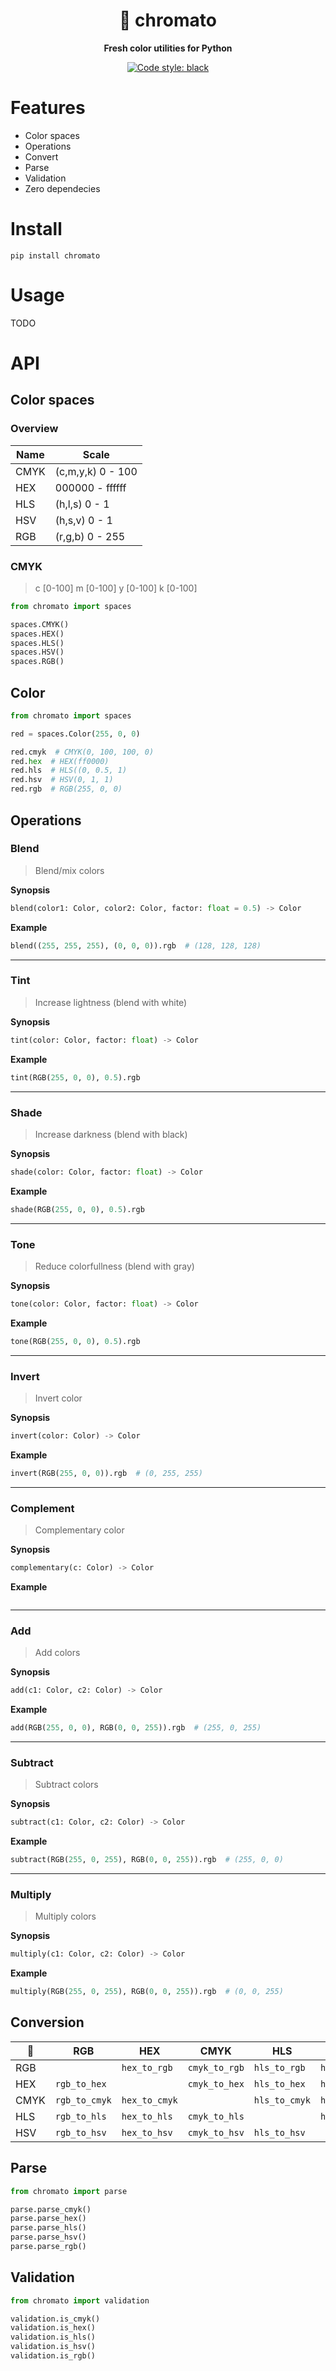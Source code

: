 <div align="center">
    <h1>🍅 chromato</h1>
    <p>
        <b>Fresh color utilities for Python</b>
    </p>

<!--![test](https://github.com/vikpe/chromato/workflows/test/badge.svg?branch=master) [![codecov](https://codecov.io/gh/vikpe/chromato/branch/master/graph/badge.svg)](https://codecov.io/gh/vikpe/chromato)-->
[![Code style: black](https://img.shields.io/badge/code%20style-black-000000.svg)](https://github.com/psf/black)

</div>

# Features

* Color spaces
* Operations
* Convert
* Parse
* Validation
* Zero dependecies

# Install

```shell
pip install chromato
```

# Usage

TODO

# API

## Color spaces

### Overview

Name | Scale
---|---
CMYK | (c,m,y,k) 0 - 100
HEX | 000000 - ffffff
HLS | (h,l,s) 0 - 1
HSV | (h,s,v) 0 - 1
RGB | (r,g,b) 0 - 255

### CMYK

> c [0-100] m [0-100] y [0-100] k [0-100]

```python
from chromato import spaces

spaces.CMYK()
spaces.HEX()
spaces.HLS()
spaces.HSV()
spaces.RGB()
```

## Color

```python
from chromato import spaces

red = spaces.Color(255, 0, 0)

red.cmyk  # CMYK(0, 100, 100, 0)
red.hex  # HEX(ff0000)
red.hls  # HLS((0, 0.5, 1)
red.hsv  # HSV(0, 1, 1)
red.rgb  # RGB(255, 0, 0)
```

## Operations

### Blend

> Blend/mix colors

**Synopsis**

```python
blend(color1: Color, color2: Color, factor: float = 0.5) -> Color
```

**Example**

```python
blend((255, 255, 255), (0, 0, 0)).rgb  # (128, 128, 128)
```

---

### Tint

> Increase lightness (blend with white)

**Synopsis**

```python
tint(color: Color, factor: float) -> Color
```

**Example**

```python
tint(RGB(255, 0, 0), 0.5).rgb
```

---

### Shade

> Increase darkness (blend with black)

**Synopsis**

```python
shade(color: Color, factor: float) -> Color
```

**Example**

```python
shade(RGB(255, 0, 0), 0.5).rgb
```

---

### Tone

> Reduce colorfullness (blend with gray)

**Synopsis**

```python
tone(color: Color, factor: float) -> Color
```

**Example**

```python
tone(RGB(255, 0, 0), 0.5).rgb
```

---

### Invert

> Invert color

**Synopsis**

```python
invert(color: Color) -> Color
```

**Example**

```python
invert(RGB(255, 0, 0)).rgb  # (0, 255, 255) 
```

---

### Complement

> Complementary color

**Synopsis**

```python
complementary(c: Color) -> Color
```

**Example**

```python

```

---

### Add

> Add colors

**Synopsis**

```python
add(c1: Color, c2: Color) -> Color
```

**Example**

```python
add(RGB(255, 0, 0), RGB(0, 0, 255)).rgb  # (255, 0, 255) 
```

---

### Subtract

> Subtract colors

**Synopsis**

```python
subtract(c1: Color, c2: Color) -> Color
```

**Example**

```python
subtract(RGB(255, 0, 255), RGB(0, 0, 255)).rgb  # (255, 0, 0)
```

---

### Multiply

> Multiply colors

**Synopsis**

```python
multiply(c1: Color, c2: Color) -> Color
```

**Example**

```python
multiply(RGB(255, 0, 255), RGB(0, 0, 255)).rgb  # (0, 0, 255)
```

## Conversion

🔀 | RGB | HEX | CMYK | HLS | HSV
--- | --- | --- | --- | --- | ---
RGB | <!-- null --> | `hex_to_rgb` | `cmyk_to_rgb` | `hls_to_rgb` | `hsv_to_rgb`
HEX | `rgb_to_hex` | <!-- null --> | `cmyk_to_hex` | `hls_to_hex` | `hsv_to_hex`
CMYK | `rgb_to_cmyk` | `hex_to_cmyk` | <!-- null --> | `hls_to_cmyk` | `hsv_to_cmyk`
HLS | `rgb_to_hls` | `hex_to_hls` | `cmyk_to_hls` | <!-- null --> | `hsv_to_hls`
HSV | `rgb_to_hsv` | `hex_to_hsv` | `cmyk_to_hsv` | `hls_to_hsv` | <!-- null -->

## Parse

```python
from chromato import parse

parse.parse_cmyk()
parse.parse_hex()
parse.parse_hls()
parse.parse_hsv()
parse.parse_rgb()
```

## Validation

```python
from chromato import validation

validation.is_cmyk()
validation.is_hex()
validation.is_hls()
validation.is_hsv()
validation.is_rgb()
```
